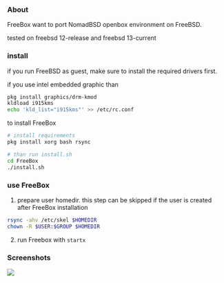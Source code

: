 ### About

FreeBox want to port NomadBSD openbox environment on FreeBSD.

tested on freebsd 12-release and freebsd 13-current

### install

if you run FreeBSD as guest, make sure to install the required drivers first.

if you use intel embedded graphic than
```bash
pkg install graphics/drm-kmod
kldload i915kms
echo 'kld_list="i915kms"' >> /etc/rc.conf
```

to install FreeBox

```bash
# install requirements
pkg install xorg bash rsync

# than run install.sh
cd FreeBox
./install.sh
``` 

### use FreeBox

1. prepare user homedir.
   this step can be skipped if the user is created after FreeBox installation
```bash
rsync -ahv /etc/skel $HOMEDIR
chown -R $USER:$GROUP $HOMEDIR
```
2. run Freebox with `startx`

### Screenshots
![](http://nomadbsd.org/screenshots/nomadbsd-1.3-RC1-ss1.png)
